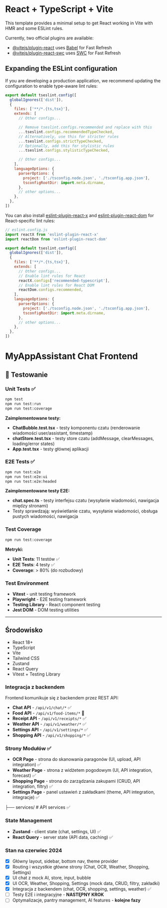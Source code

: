 # React + TypeScript + Vite

This template provides a minimal setup to get React working in Vite with HMR and some ESLint rules.

Currently, two official plugins are available:

- [@vitejs/plugin-react](https://github.com/vitejs/vite-plugin-react/blob/main/packages/plugin-react) uses [Babel](https://babeljs.io/) for Fast Refresh
- [@vitejs/plugin-react-swc](https://github.com/vitejs/vite-plugin-react/blob/main/packages/plugin-react-swc) uses [SWC](https://swc.rs/) for Fast Refresh

## Expanding the ESLint configuration

If you are developing a production application, we recommend updating the configuration to enable type-aware lint rules:

```js
export default tseslint.config([
  globalIgnores(['dist']),
  {
    files: ['**/*.{ts,tsx}'],
    extends: [
      // Other configs...

      // Remove tseslint.configs.recommended and replace with this
      ...tseslint.configs.recommendedTypeChecked,
      // Alternatively, use this for stricter rules
      ...tseslint.configs.strictTypeChecked,
      // Optionally, add this for stylistic rules
      ...tseslint.configs.stylisticTypeChecked,

      // Other configs...
    ],
    languageOptions: {
      parserOptions: {
        project: ['./tsconfig.node.json', './tsconfig.app.json'],
        tsconfigRootDir: import.meta.dirname,
      },
      // other options...
    },
  },
])
```

You can also install [eslint-plugin-react-x](https://github.com/Rel1cx/eslint-react/tree/main/packages/plugins/eslint-plugin-react-x) and [eslint-plugin-react-dom](https://github.com/Rel1cx/eslint-react/tree/main/packages/plugins/eslint-plugin-react-dom) for React-specific lint rules:

```js
// eslint.config.js
import reactX from 'eslint-plugin-react-x'
import reactDom from 'eslint-plugin-react-dom'

export default tseslint.config([
  globalIgnores(['dist']),
  {
    files: ['**/*.{ts,tsx}'],
    extends: [
      // Other configs...
      // Enable lint rules for React
      reactX.configs['recommended-typescript'],
      // Enable lint rules for React DOM
      reactDom.configs.recommended,
    ],
    languageOptions: {
      parserOptions: {
        project: ['./tsconfig.node.json', './tsconfig.app.json'],
        tsconfigRootDir: import.meta.dirname,
      },
      // other options...
    },
  },
])
```

# MyAppAssistant Chat Frontend

## 🧪 Testowanie

### Unit Tests ✅
```bash
npm test
npm run test:run
npm run test:coverage
```

**Zaimplementowane testy:**
- **ChatBubble.test.tsx** - testy komponentu czatu (renderowanie wiadomości user/assistant, timestamp)
- **chatStore.test.tsx** - testy store czatu (addMessage, clearMessages, loading/error states)
- **App.test.tsx** - testy głównej aplikacji

### E2E Tests ✅
```bash
npm run test:e2e
npm run test:e2e:ui
npm run test:e2e:headed
```

**Zaimplementowane testy E2E:**
- **chat.spec.ts** - testy interfejsu czatu (wysyłanie wiadomości, nawigacja między stronami)
- Testy sprawdzają: wyświetlanie czatu, wysyłanie wiadomości, obsługa pustych wiadomości, nawigacja

### Test Coverage
```bash
npm run test:coverage
```

**Metryki:**
- **Unit Tests**: 11 testów ✅
- **E2E Tests**: 4 testy ✅
- **Coverage**: > 80% (do rozbudowy)

### Test Environment
- **Vitest** - unit testing framework
- **Playwright** - E2E testing framework
- **Testing Library** - React component testing
- **Jest DOM** - DOM testing utilities

---

## Środowisko
- React 18+
- TypeScript
- Vite
- Tailwind CSS
- Zustand
- React Query
- Vitest + Testing Library

### Integracja z backendem
Frontend komunikuje się z backendem przez REST API:
- **Chat API** - `/api/v1/chat/*` ✅
- **Food API** - `/api/v1/food-items/*` 🚧
- **Receipt API** - `/api/v1/receipts/*` ✅
- **Weather API** - `/api/v1/weather/*` ✅
- **Settings API** - `/api/v1/settings/*` ✅
- **Shopping API** - `/api/v1/shopping/*` ✅

### Strony Modułów ✅
- **OCR Page** - strona do skanowania paragonów (UI, upload, API integration) ✅
- **Weather Page** - strona z widżetem pogodowym (UI, API integration, forecast) ✅
- **Shopping Page** - strona do zarządzania zakupami (CRUD, API integration, filtry) ✅
- **Settings Page** - panel ustawień z zakładkami (theme, API integration, integracje) ✅

├── services/         # API services ✅

### State Management
- **Zustand** - client state (chat, settings, UI) ✅
- **React Query** - server state (API data, caching) ✅

### Stan na czerwiec 2024
- [x] Główny layout, sidebar, bottom nav, theme provider
- [x] Routing i wszystkie główne strony (Chat, OCR, Weather, Shopping, Settings)
- [x] UI chat z mock AI, store, input, bubble
- [x] UI OCR, Weather, Shopping, Settings (mock data, CRUD, filtry, zakładki)
- [x] Integracja z backendem (chat, OCR, shopping, settings, weather) ✅
- [ ] Testy E2E i integracyjne - **NASTĘPNY KROK**
- [ ] Optymalizacje, pantry management, AI features - **kolejne fazy**
